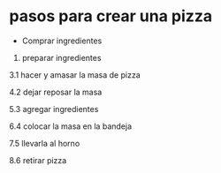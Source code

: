 # pasos para crear una pizza
* Comprar ingredientes
 
1. preparar ingredientes

3.1 hacer y amasar la masa de pizza

4.2 dejar reposar la masa

5.3 agregar ingredientes

6.4 colocar la masa en la bandeja

7.5 llevarla al horno

8.6 retirar pizza
